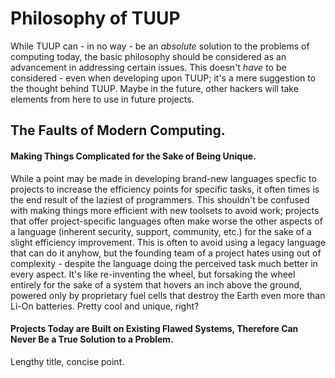 # Philosophy of TUUP

While TUUP can - in no way - be an _absolute_ solution to the problems of computing today, the basic philosophy should be considered as an advancement in addressing certain issues. This
doesn't _have_ to be considered - even when developing upon TUUP; it's a mere suggestion to the thought behind TUUP. Maybe in the future, other hackers will take elements from here to use
in future projects.

## The Faults of Modern Computing.

#### Making Things Complicated for the Sake of Being Unique.

While a point may be made in developing brand-new languages specfic to projects to increase the efficiency points for specific tasks, it often times is the end result of the laziest of programmers. This
shouldn't be confused with making things more efficient with new toolsets to avoid work; projects that offer project-specific languages often make worse the other aspects of a language (inherent security,
support, community, etc.) for the sake of a slight efficiency improvement. This is often to avoid using a legacy language that can do it anyhow, but the founding team of a project hates using out of complexity -
despite the language doing the perceived task much better in every aspect. It's like re-inventing the wheel, but forsaking the wheel entirely for the sake of a system that hovers an inch above the ground, powered
only by proprietary fuel cells that destroy the Earth even more than Li-On batteries. Pretty cool and unique, right?

#### Projects Today are Built on Existing Flawed Systems, Therefore Can Never Be a True Solution to a Problem.

Lengthy title, concise point. 
